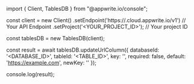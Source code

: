 import { Client, TablesDB } from "@appwrite.io/console";

const client = new Client()
    .setEndpoint('https://<REGION>.cloud.appwrite.io/v1') // Your API Endpoint
    .setProject('<YOUR_PROJECT_ID>'); // Your project ID

const tablesDB = new TablesDB(client);

const result = await tablesDB.updateUrlColumn({
    databaseId: '<DATABASE_ID>',
    tableId: '<TABLE_ID>',
    key: '',
    required: false,
    default: 'https://example.com',
    newKey: ''
});

console.log(result);
